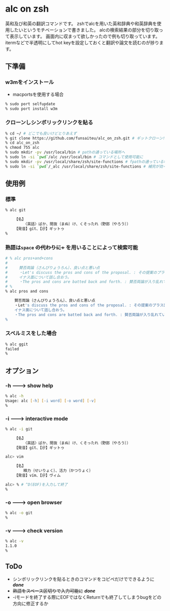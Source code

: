 # alc on zsh

英和及び和英の翻訳コマンドです。
zshでalcを用いた英和辞典や和英辞典を使用したいというモチベーションで書きました。
alcの検索結果の部分を切り取って表示しています。
画面内に収まって欲しかったので例も切り取っています。
itermなどで半透明にしてhot keyを設定しておくと翻訳や論文を読むのが捗ります。

## 下準備

### w3mをインストール

* macportsを使用する場合

```zsh
% sudo port selfupdate
% sudo port install w3m
```

### クローンしシンボリックリンクを貼る

```zsh
% cd ~/ # どこでも良いけどとりあえず
% git clone https://github.com/funsaiteu/alc_on_zsh.git # ギットクローン!
% cd alc_on_zsh
% chmod 755 alc
% sudo mkdir -pv /usr/local/bin # pathの通っている場所へ
% sudo ln -si `pwd`/alc /usr/local/bin # コマンドとして使用可能に
% sudo mkdir -pv /usr/local/share/zsh/site-functions # fpathの通っている場所へ
% sudo ln -si `pwd`/_alc /usr/local/share/zsh/site-functions # 補完が効くように
```

## 使用例

### 標準

```zsh
% alc git

    【名】
        〈英話〉ばか、間抜｛まぬ｝け、くそったれ（野郎｛やろう｝）
    【発音】gít、【＠】ギットゥ
%
```

### 熟語は`space` ~~の代わりに+~~ を用いることによって検索可能

```zsh
# % alc pros+and+cons
# 
#     賛否両論｛さんぴりょうろん｝、良い点と悪い点
#     ・Let's discuss the pros and cons of the proposal. : その提案のプラス面とマ
#     イナス面について話し合おう。
#     ・The pros and cons are batted back and forth. : 賛否両論が入り乱れている。
# %
% alc pros and cons

    賛否両論｛さんぴりょうろん｝、良い点と悪い点
    ・Let's discuss the pros and cons of the proposal. : その提案のプラス面とマ
    イナス面について話し合おう。
    ・The pros and cons are batted back and forth. : 賛否両論が入り乱れている。
%
```

### スペルミスをした場合

```zsh
% alc ggit
failed
%
```

## オプション

### -h ---> show help

```zsh
% alc -h
Usage: alc [-h] [-i word] [-o word] [-v]
%
```

### -i ---> interactive mode

```zsh
% alc -i git

    【名】
        〈英話〉ばか、間抜｛まぬ｝け、くそったれ（野郎｛やろう｝）
    【発音】gít、【＠】ギットゥ

alc> vim

    【名】
        精力｛せいりょく｝、活力｛かつりょく｝
    【発音】vím、【＠】ヴィム

alc> % # ^D(EOF)を入力して終了
%
```

### -o ---> open browser

```zsh
% alc -o git
%
```

### -v ---> check version

```zsh
% alc -v
1.1.0
%
```

## ToDo

* シンボリックリンクを貼るときのコマンドをコピペだけでできるように ***done***
* ~~熟語をスペース区切りで入力可能に~~ ***done***
* -iモードを終了する際にEOFではなくReturnでも終了してしまうbugをどの方向に修正するか
